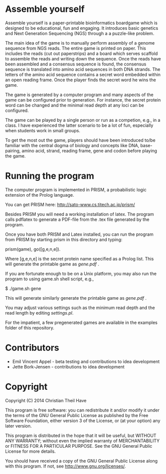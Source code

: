 Assemble yourself
=================

Assemble yourself is a paper-printable bioinformatics boardgame which is designed to be educational, fun and engaging. 
It introduces basic genetics and Next Generation Sequencing (NGS) through a a puzzle-like problem. 

The main idea of the game is to manually perform assembly of a genome sequence
from NGS reads. The entire game is printed on paper. This includes the reads (cut out paperstrips) 
and a board which serves scaffold to assemble the reads and writing down the sequence.
Once the reads have been assembled and a consensus sequence is found, the consensus
sequence is translated into amino acid sequences in both DNA strands. The letters
of the amino acid sequence contains a secret word embedded within an open reading frame. 
Once the player finds the secret word he wins the game. 

The game is generated by a computer program and many aspects of the game can 
be configured prior to generation. For instance, the secret protein word
can be changed and the minimal read depth at any loci can be configured. 

The game can be played by a single person or run as a competion, e.g.,  in a class. I have experienced
the latter scenario to be a lot of fun, especially when students work in small groups. 

To get the most out the game, players should have been introduced to/be familiar with the central dogma of biology
and concepts like DNA, base-pairing, amino acid, strand, reading frame, gene and codon before playing the game.


Running the program
===================

The computer program is implemented in PRISM, a probabilistic logic extension 
of the Prolog language.

You can get PRISM here: http://sato-www.cs.titech.ac.jp/prism/

Besides PRISM you will need a working installation of latex. The program 
calls pdflatex to generate a PDF-file from the .tex file generated by 
the program.

Once you have both PRISM and Latex installed, you can run the program from PRISM by
starting prism in this directory and typing:

 prism(game), go([g,e,n,e]).<enter>

Where [g,e,n,e] is the secret protein name specified as a Prolog list. 
This will generate the printable game as *gene.pdf* .

If you are fortunate enough to be on a Unix platform, you may also run the 
program to using game.sh shell script, e.g.,

 $ ./game.sh gene

This will generate similarly generate the printable game as *gene.pdf* .

You may adjust various settings such as the minimum read depth and the 
read length by editing *settings.pl*.  

For the impatient, a few pregenerated games are available in the examples
folder of this repository.

Contributors
============

* Emil Vincent Appel -  beta testing and contributions to idea development 
* Jette Bork-Jensen - contributions to idea development


Copyright
=========


Copyright (C) 2014 Christian Theil Have

This program is free software: you can redistribute it and/or modify
it under the terms of the GNU General Public License as published by
the Free Software Foundation, either version 3 of the License, or
(at your option) any later version.

This program is distributed in the hope that it will be useful,
but WITHOUT ANY WARRANTY; without even the implied warranty of
MERCHANTABILITY or FITNESS FOR A PARTICULAR PURPOSE.  See the
GNU General Public License for more details.

You should have received a copy of the GNU General Public License
along with this program.  If not, see <http://www.gnu.org/licenses/>.
